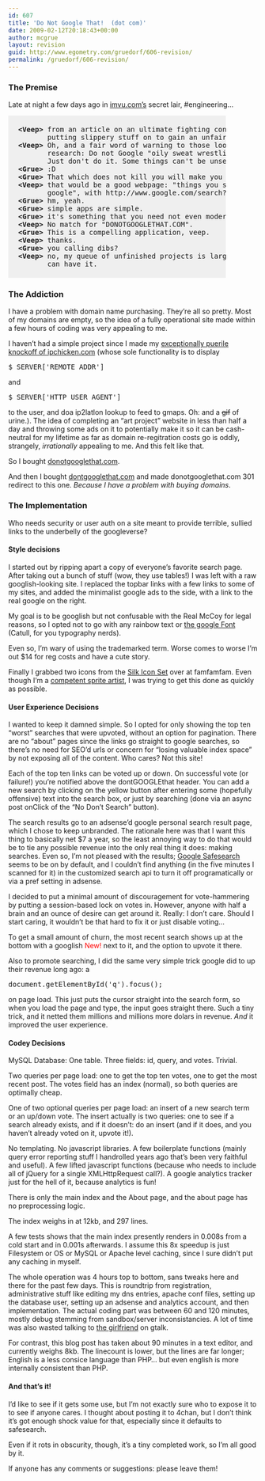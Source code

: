```yaml
---
id: 607
title: 'Do Not Google That!  (dot com)'
date: 2009-02-12T20:18:43+00:00
author: mcgrue
layout: revision
guid: http://www.egometry.com/gruedorf/606-revision/
permalink: /gruedorf/606-revision/
---
```

### The Premise

Late at night a few days ago in [imvu.com&#8217;s](http://imvu.com) secret lair, #engineering&#8230;

<pre style="width: 400px; padding: 20px;  background-color: #efefef;"><b>&lt;Veep></b> from an article on an ultimate fighting controversy about a guy
       putting slippery stuff on to gain an unfair advantage:
<b>&lt;Veep></b> Oh, and a fair word of warning to those looking to do additional
       research: Do not Google "oily sweat wrestling men." 
       Just don't do it. Some things can't be unseen.
<b>&lt;Grue></b> :D
<b>&lt;Grue></b> That which does not kill you will make you OH GOD.
<b>&lt;Veep></b> that would be a good webpage: "things you shouldn't search for on
       google", with http://www.google.com/search?q=  links
<b>&lt;Grue></b> hm, yeah.
<b>&lt;Grue></b> simple apps are simple.
<b>&lt;Grue></b> it's something that you need not even moderate the submission to.
<b>&lt;Veep></b> No match for "DONOTGOOGLETHAT.COM".
<b>&lt;Grue></b> This is a compelling application, veep.
<b>&lt;Veep></b> thanks.
<b>&lt;Grue></b> you calling dibs?
<b>&lt;Veep></b> no, my queue of unfinished projects is large. if you want it, you 
       can have it.
</pre>

### The Addiction

I have a problem with domain name purchasing. They&#8217;re all so pretty. Most of my domains are empty, so the idea of a fully operational site made within a few hours of coding was very appealing to me. 

I haven&#8217;t had a simple project since I made my [exceptionally puerile knockoff of ipchicken.com](http://ipbeer.com) (whose sole functionality is to display 

<pre>$_SERVER['REMOTE_ADDR']</pre>

and 

<pre>$_SERVER['HTTP_USER_AGENT']</pre>

to the user, and doa ip2latlon lookup to feed to gmaps. Oh: and a <s>gif</s> of urine.). The idea of completing an &#8220;art project&#8221; website in less than half a day and throwing some ads on it to potentially make it so it can be cash-neutral for my lifetime as far as domain re-regitration costs go is oddly, strangely, _irrationally_ appealing to me. And this felt like that.

So I bought <a href=http://donotgooglethat.com/>donotgooglethat.com</a>.

And then I bought <a href=http://dontgooglethat.com/>dontgooglethat.com</a> and made donotgooglethat.com 301 redirect to this one. _Because I have a problem with buying domains_.

### The Implementation

Who needs security or user auth on a site meant to provide terrible, sullied links to the underbelly of the googleverse?

#### Style decisions

I started out by ripping apart a copy of everyone&#8217;s favorite search page. After taking out a bunch of stuff (wow, they use tables!) I was left with a raw googlish-looking site. I replaced the topbar links with a few links to some of my sites, and added the minimalist google ads to the side, with a link to the real google on the right. 

My goal is to be googlish but not confusable with the Real McCoy for legal reasons, so I opted not to go with any rainbow text or [the google Font](http://www.identifont.com/show?HF) (Catull, for you typography nerds).

Even so, I&#8217;m wary of using the trademarked term. Worse comes to worse I&#8217;m out $14 for reg costs and have a cute story.

Finally I grabbed two icons from the <a href=http://www.famfamfam.com/archive/silk-icons-thats-your-lot/>Silk Icon Set</a> over at famfamfam. Even though I&#8217;m a <a href=http://www.verge-rpg.com/gallery/gallery.php?sully>competent sprite artist</a>, I was trying to get this done as quickly as possible.

#### User Experience Decisions

I wanted to keep it damned simple. So I opted for only showing the top ten &#8220;worst&#8221; searches that were upvoted, without an option for pagination. There are no &#8220;about&#8221; pages since the links go straight to google searches, so there&#8217;s no need for SEO&#8217;d urls or concern for &#8220;losing valuable index space&#8221; by not exposing all of the content. Who cares? Not this site!

Each of the top ten links can be voted up or down. On successful vote (or failure!) you&#8217;re notified above the dontGOOGLEthat header. You can add a new search by clicking on the yellow button after entering some (hopefully offensive) text into the search box, or just by searching (done via an async post onClick of the &#8220;No Don&#8217;t Search&#8221; button).

The search results go to an adsense&#8217;d google personal search result page, which I chose to keep unbranded. The rationale here was that I want this thing to basically net $7 a year, so the least annoying way to do that would be to tie any possible revenue into the only real thing it does: making searches. Even so, I&#8217;m not pleased with the results; <a href=http://twitter.com/benmcgraw/status/1205056882>Google Safesearch</a> seems to be on by default, and I couldn&#8217;t find anything (in the five minutes I scanned for it) in the customized search api to turn it off programatically or via a pref setting in adsense. 

I decided to put a minimal amount of discouragement for vote-hammering by putting a session-based lock on votes in. However, anyone with half a brain and an ounce of desire can get around it. Really: I don&#8217;t care. Should I start caring, it wouldn&#8217;t be that hard to fix it or just disable voting&#8230;

To get a small amount of churn, the most recent search shows up at the bottom with a googlish <font color=red>New!</font> next to it, and the option to upvote it there.

Also to promote searching, I did the same very simple trick google did to up their revenue long ago: a 

<pre>document.getElementById('q').focus();</pre>

on page load. This just puts the cursor straight into the search form, so when you load the page and type, the input goes straight there. Such a tiny trick, and it netted them millions and millions more dolars in revenue. _And_ it improved the user experience.

#### Codey Decisions

MySQL Database: One table. Three fields: id, query, and votes. Trivial.

Two queries per page load: one to get the top ten votes, one to get the most recent post. The votes field has an index (normal), so both queries are optimally cheap.

One of two optional queries per page load: an insert of a new search term or an up/down vote. The insert actually is two queries: one to see if a search already exists, and if it doesn&#8217;t: do an insert (and if it does, and you haven&#8217;t already voted on it, upvote it!). 

No templating. No javascript libraries. A few boilerplate functions (mainly query error reporting stuff I handrolled years ago that&#8217;s been very faithful and useful). A few lifted javascript functions (because who needs to include all of jQuery for a single XMLHttpRequest call?). A google analytics tracker just for the hell of it, because analytics is fun!

There is only the main index and the About page, and the about page has no preprocessing logic. 

The index weighs in at 12kb, and 297 lines.

A few tests shows that the main index presently renders in 0.008s from a cold start and in 0.001s afterwards. I assume this 8x speedup is just Filesystem or OS or MySQL or Apache level caching, since I sure didn&#8217;t put any caching in myself.

The whole operation was 4 hours top to bottom, sans tweaks here and there for the past few days. This is roundtrip from registration, administrative stuff like editing my dns entries, apache conf files, setting up the database user, setting up an adsense and analytics account, and then implementation. The actual coding part was between 60 and 120 minutes, mostly debug stemming from sandbox/server inconsistancies. A lot of time was also wasted talking to [the girlfriend](http://sheisept.com) on gtalk.

For contrast, this blog post has taken about 90 minutes in a text editor, and currently weighs 8kb. The linecount is lower, but the lines are far longer; English is a less consice language than PHP&#8230; but even english is more internally consistent than PHP.

#### And that&#8217;s it!

I&#8217;d like to see if it gets some use, but I&#8217;m not exactly sure who to expose it to to see if anyone cares. I thought about posting it to 4chan, but I don&#8217;t think it&#8217;s got enough shock value for that, especially since it defaults to safesearch. 

Even if it rots in obscurity, though, it&#8217;s a tiny completed work, so I&#8217;m all good by it. 

If anyone has any comments or suggestions: please leave them!